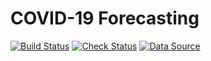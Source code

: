 # COVID-19 Forecasting
[![Build Status](https://github.com/winsphinx/covid-us/actions/workflows/build.yml/badge.svg)](https://github.com/winsphinx/covid-us/actions/workflows/build.yml)
[![Check Status](https://github.com/winsphinx/covid-us/actions/workflows/check.yml/badge.svg)](https://github.com/winsphinx/covid-us/actions/workflows/check.yml)
[![Data Source](https://img.shields.io/badge/Data%20Source-https://github.com/CSSEGISandData/COVID--19-brightgreen)](https://github.com/CSSEGISandData/COVID-19)